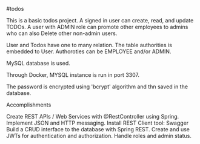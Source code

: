 #todos

This is a basic todos project.
A signed in user can create, read, and update TODOs.
A user with ADMIN role can promote other employees to admins who can also Delete other non-admin users. 

User and Todos have one to many relation.
The table authorities is embedded to User.
Authoroties can be EMPLOYEE and/or ADMIN.

MySQL database is used.

Through Docker, MYSQL instance is run in port 3307.

The password is encrypted using 'bcrypt' algorithm and thn saved in the database.
    


Accomplishments

Create REST APIs  / Web Services with @RestController using Spring.
Implement JSON and HTTP messaging.
Install REST Client tool: Swagger
Build a CRUD interface to the database with Spring REST.
Create and use JWTs for authentication and authorization.
Handle roles and admin status.


